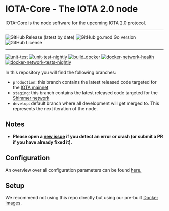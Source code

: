 # IOTA-Core - The IOTA 2.0 node

IOTA-Core is the node software for the upcoming IOTA 2.0 protocol.

---

![GitHub Release (latest by date)](https://img.shields.io/github/v/release/iotaledger/iota-core)
![GitHub go.mod Go version](https://img.shields.io/github/go-mod/go-version/iotaledger/iota-core?branch=develop)
![GitHub License](https://img.shields.io/github/license/iotaledger/iota-core?branch=develop)

---

[![unit-test](https://github.com/iotaledger/iota-core/actions/workflows/unit-test.yml/badge.svg?branch=develop)](https://github.com/iotaledger/iota-core/actions/workflows/unit-test.yml)
[![unit-test-nightly](https://github.com/iotaledger/iota-core/actions/workflows/unit-test-nightly.yml/badge.svg?branch=develop)](https://github.com/iotaledger/iota-core/actions/workflows/unit-test-nightly.yml)
[![build_docker](https://github.com/iotaledger/iota-core/actions/workflows/build_docker.yml/badge.svg?branch=develop)](https://github.com/iotaledger/iota-core/actions/workflows/build_docker.yml)
[![docker-network-health](https://github.com/iotaledger/iota-core/actions/workflows/docker-network-health.yml/badge.svg?branch=develop)](https://github.com/iotaledger/iota-core/actions/workflows/docker-network-health.yml)
[![docker-network-tests-nightly](https://github.com/iotaledger/iota-core/actions/workflows/docker-network-tests-nightly.yml/badge.svg?branch=develop)](https://github.com/iotaledger/iota-core/actions/workflows/docker-network-tests-nightly.yml)

In this repository you will find the following branches:

- `production`: this branch contains the latest released code targeted for the [IOTA mainnet](https://iota.org)
- `staging`: this branch contains the latest released code targeted for the [Shimmer network](https://shimmer.network)
- `develop`: default branch where all development will get merged to. This represents the next iteration of the node.

## Notes

- **Please open a [new issue](https://github.com/iotaledger/iota-core/issues/new) if you detect an error or crash (or submit a PR if you have already fixed it).**

## Configuration

An overview over all configuration parameters can be found [here.](documentation/configuration.md)

## Setup

We recommend not using this repo directly but using our pre-built [Docker images](https://hub.docker.com/r/iotaledger/iota-core).
